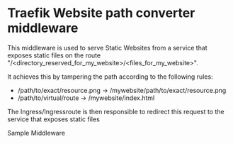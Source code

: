 # Traefik Website path converter middleware

This middleware is used to serve Static Websites from a service that exposes static files on the route "/<directory_reserved_for_my_website>/<files_for_my_website>".

It achieves this by tampering the path according to the following rules:

- /path/to/exact/resource.png -> /mywebsite/path/to/exact/resource.png
- /path/to/virtual/route -> /mywebsite/index.html

The Ingress/Ingressroute is then responsible to redirect this request to the service that exposes static files

Sample Middleware

```yaml

```
